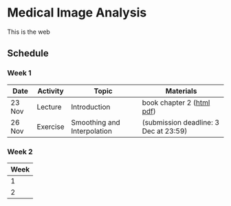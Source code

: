 # Medical Image Analysis

This is the web

## Schedule
### Week 1
|  Date | Activity | Topic | Materials |
| ---   | ---      | ---   | ---       |
| 23 Nov | Lecture  | Introduction | book chapter 2 ([html](./book/html/index.html) [pdf](./book/mia.pdf)) |
| 26 Nov | Exercise | Smoothing and Interpolation | (submission deadline: 3 Dec at 23:59) |

### Week 2

| Week |
| --- |
| 1 | 
| 2 |

